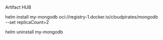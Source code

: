 Artifact HUB

helm install my-mongodb oci://registry-1.docker.io/cloudpirates/mongodb \
  --set replicaCount=2

  helm uninstall my-mongodb 